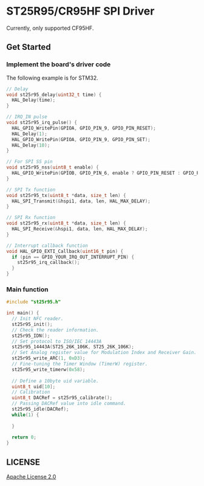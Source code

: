 # ST25R95/CR95HF SPI Driver

Currently, only supported CF95HF.

## Get Started

### Implement the board's driver code

The following example is for STM32.

```c
// Delay
void st25r95_delay(uint32_t time) {
  HAL_Delay(time);
}

// IRQ_IN pulse
void st25r95_irq_pulse() {
  HAL_GPIO_WritePin(GPIOA, GPIO_PIN_9, GPIO_PIN_RESET);
  HAL_Delay(1);
  HAL_GPIO_WritePin(GPIOA, GPIO_PIN_9, GPIO_PIN_SET);
  HAL_Delay(10);
}

// For SPI SS pin
void st25r95_nss(uint8_t enable) {
  HAL_GPIO_WritePin(GPIOB, GPIO_PIN_6, enable ? GPIO_PIN_RESET : GPIO_PIN_SET);
}

// SPI Tx function
void st25r95_tx(uint8_t *data, size_t len) {
  HAL_SPI_Transmit(&hspi1, data, len, HAL_MAX_DELAY);
}

// SPI Rx function
void st25r95_rx(uint8_t *data, size_t len) {
  HAL_SPI_Receive(&hspi1, data, len, HAL_MAX_DELAY);
}

// Interrupt callback function
void HAL_GPIO_EXTI_Callback(uint16_t pin) {
  if (pin == GPIO_YOUR_IRQ_OUT_INTERRUPT_PIN) {
    st25r95_irq_callback();
  }    
}    
```

### Main function

```c
#include "st25r95.h"

int main() {
  // Init NFC reader.
  st25r95_init();
  // Check the reader information.
  st25r95_IDN();
  // Set protocol to ISO/IEC 14443A
  st25r95_14443A(ST25_26K_106K, ST25_26K_106K);
  // Set Analog register value for Modulation Index and Receiver Gain.
  st25r95_write_ARC(1, 0xD3);
  // Fine-tuning the Timer Window (TimerW) register.
  st25r95_write_timerw(0x58);
  
  // Define a 10byte uid variable.
  uint8_t uid[10];
  // Calibration
  uint8_t DACRef = st25r95_calibrate();
  // Passing DACRef value into idle command.
  st25r95_idle(DACRef);
  while(1) {
    
  }
  
  return 0;
}
```

## LICENSE

[Apache License 2.0](https://github.com/wilicw/st25r95/blob/main/LICENSE)

